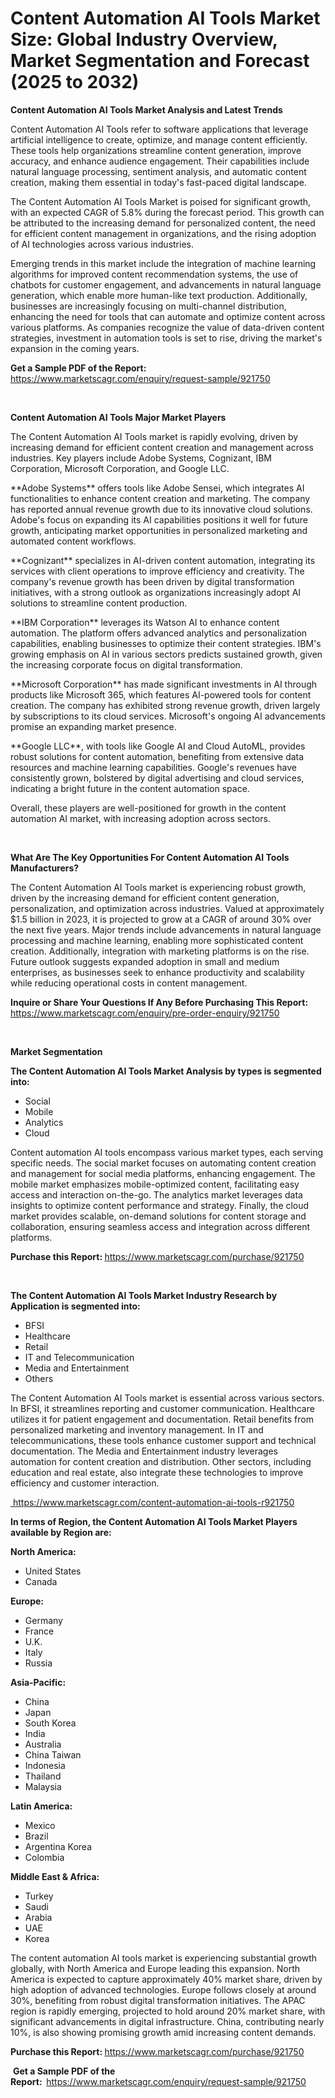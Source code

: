 <p><h1>Content Automation AI Tools Market Size: Global Industry Overview, Market Segmentation and Forecast (2025 to 2032)</h1></p><p><strong>Content Automation AI Tools Market Analysis and Latest Trends</strong></p>
<p><p>Content Automation AI Tools refer to software applications that leverage artificial intelligence to create, optimize, and manage content efficiently. These tools help organizations streamline content generation, improve accuracy, and enhance audience engagement. Their capabilities include natural language processing, sentiment analysis, and automatic content creation, making them essential in today's fast-paced digital landscape.</p><p>The Content Automation AI Tools Market is poised for significant growth, with an expected CAGR of 5.8% during the forecast period. This growth can be attributed to the increasing demand for personalized content, the need for efficient content management in organizations, and the rising adoption of AI technologies across various industries. </p><p>Emerging trends in this market include the integration of machine learning algorithms for improved content recommendation systems, the use of chatbots for customer engagement, and advancements in natural language generation, which enable more human-like text production. Additionally, businesses are increasingly focusing on multi-channel distribution, enhancing the need for tools that can automate and optimize content across various platforms. As companies recognize the value of data-driven content strategies, investment in automation tools is set to rise, driving the market's expansion in the coming years.</p></p>
<p><strong>Get a Sample PDF of the Report:&nbsp;</strong> <a href="https://www.marketscagr.com/enquiry/request-sample/921750?utm_campaign=2660&utm_medium=2&utm_source=Github&utm_content=ia&utm_term=18042025&utm_id=content-automation-ai-tools">https://www.marketscagr.com/enquiry/request-sample/921750</a></p>
<p>&nbsp;</p>
<p><strong>Content Automation AI Tools Major Market Players</strong></p>
<p><p>The Content Automation AI Tools market is rapidly evolving, driven by increasing demand for efficient content creation and management across industries. Key players include Adobe Systems, Cognizant, IBM Corporation, Microsoft Corporation, and Google LLC.</p><p>**Adobe Systems** offers tools like Adobe Sensei, which integrates AI functionalities to enhance content creation and marketing. The company has reported annual revenue growth due to its innovative cloud solutions. Adobe's focus on expanding its AI capabilities positions it well for future growth, anticipating market opportunities in personalized marketing and automated content workflows.</p><p>**Cognizant** specializes in AI-driven content automation, integrating its services with client operations to improve efficiency and creativity. The company's revenue growth has been driven by digital transformation initiatives, with a strong outlook as organizations increasingly adopt AI solutions to streamline content production.</p><p>**IBM Corporation** leverages its Watson AI to enhance content automation. The platform offers advanced analytics and personalization capabilities, enabling businesses to optimize their content strategies. IBM's growing emphasis on AI in various sectors predicts sustained growth, given the increasing corporate focus on digital transformation.</p><p>**Microsoft Corporation** has made significant investments in AI through products like Microsoft 365, which features AI-powered tools for content creation. The company has exhibited strong revenue growth, driven largely by subscriptions to its cloud services. Microsoft's ongoing AI advancements promise an expanding market presence.</p><p>**Google LLC**, with tools like Google AI and Cloud AutoML, provides robust solutions for content automation, benefiting from extensive data resources and machine learning capabilities. Google's revenues have consistently grown, bolstered by digital advertising and cloud services, indicating a bright future in the content automation space.</p><p>Overall, these players are well-positioned for growth in the content automation AI market, with increasing adoption across sectors.</p></p>
<p>&nbsp;</p>
<p><strong>What Are The Key Opportunities For Content Automation AI Tools Manufacturers?</strong></p>
<p><p>The Content Automation AI Tools market is experiencing robust growth, driven by the increasing demand for efficient content generation, personalization, and optimization across industries. Valued at approximately $1.5 billion in 2023, it is projected to grow at a CAGR of around 30% over the next five years. Major trends include advancements in natural language processing and machine learning, enabling more sophisticated content creation. Additionally, integration with marketing platforms is on the rise. Future outlook suggests expanded adoption in small and medium enterprises, as businesses seek to enhance productivity and scalability while reducing operational costs in content management.</p></p>
<p><strong>Inquire or Share Your Questions If Any Before Purchasing This Report:</strong> <a href="https://www.marketscagr.com/enquiry/pre-order-enquiry/921750?utm_campaign=2660&utm_medium=2&utm_source=Github&utm_content=ia&utm_term=18042025&utm_id=content-automation-ai-tools">https://www.marketscagr.com/enquiry/pre-order-enquiry/921750</a></p>
<p>&nbsp;</p>
<p><strong>Market Segmentation</strong></p>
<p><strong>The Content Automation AI Tools Market Analysis by types is segmented into:</strong></p>
<p><ul><li>Social</li><li>Mobile</li><li>Analytics</li><li>Cloud</li></ul></p>
<p><p>Content automation AI tools encompass various market types, each serving specific needs. The social market focuses on automating content creation and management for social media platforms, enhancing engagement. The mobile market emphasizes mobile-optimized content, facilitating easy access and interaction on-the-go. The analytics market leverages data insights to optimize content performance and strategy. Finally, the cloud market provides scalable, on-demand solutions for content storage and collaboration, ensuring seamless access and integration across different platforms.</p></p>
<p><strong>Purchase this Report:&nbsp;</strong><a href="https://www.marketscagr.com/purchase/921750?utm_campaign=2660&utm_medium=2&utm_source=Github&utm_content=ia&utm_term=18042025&utm_id=content-automation-ai-tools">https://www.marketscagr.com/purchase/921750</a></p>
<p>&nbsp;</p>
<p><strong>The Content Automation AI Tools Market Industry Research by Application is segmented into:</strong></p>
<p><ul><li>BFSI</li><li>Healthcare</li><li>Retail</li><li>IT and Telecommunication</li><li>Media and Entertainment</li><li>Others</li></ul></p>
<p><p>The Content Automation AI Tools market is essential across various sectors. In BFSI, it streamlines reporting and customer communication. Healthcare utilizes it for patient engagement and documentation. Retail benefits from personalized marketing and inventory management. In IT and telecommunications, these tools enhance customer support and technical documentation. The Media and Entertainment industry leverages automation for content creation and distribution. Other sectors, including education and real estate, also integrate these technologies to improve efficiency and customer interaction.</p></p>
<p><a href="https://www.marketscagr.com/content-automation-ai-tools-r921750?utm_campaign=2660&utm_medium=2&utm_source=Github&utm_content=ia&utm_term=18042025&utm_id=content-automation-ai-tools">&nbsp;https://www.marketscagr.com/content-automation-ai-tools-r921750</a></p>
<p><strong>In terms of Region, the Content Automation AI Tools Market Players available by Region are:</strong></p>
<p>
    <p> <strong> North America: </strong>
        <ul>
            <li>United States</li>
            <li>Canada</li>
        </ul>
        </p> 
    <p> <strong> Europe: </strong>
        <ul>
            <li>Germany</li>
            <li>France</li>
            <li>U.K.</li>
            <li>Italy</li>
            <li>Russia</li>
        </ul>
        </p> 
    <p> <strong> Asia-Pacific: </strong>
        <ul>
            <li>China</li>
            <li>Japan</li>
            <li>South Korea</li>
            <li>India</li>
            <li>Australia</li>
            <li>China Taiwan</li>
            <li>Indonesia</li>
            <li>Thailand</li>
            <li>Malaysia</li>
        </ul>
        </p> 
    <p> <strong> Latin America: </strong>
        <ul>
            <li>Mexico</li>
            <li>Brazil</li>
            <li>Argentina Korea</li>
            <li>Colombia</li>
        </ul>
        </p> 
    <p> <strong> Middle East & Africa: </strong>
        <ul>
            <li>Turkey</li>
            <li>Saudi</li>
            <li>Arabia</li>
            <li>UAE</li>
            <li>Korea</li>
        </ul>
    </p>
    </p>
<p><p>The content automation AI tools market is experiencing substantial growth globally, with North America and Europe leading this expansion. North America is expected to capture approximately 40% market share, driven by high adoption of advanced technologies. Europe follows closely at around 30%, benefiting from robust digital transformation initiatives. The APAC region is rapidly emerging, projected to hold around 20% market share, with significant advancements in digital infrastructure. China, contributing nearly 10%, is also showing promising growth amid increasing content demands.</p></p>
<p><strong>Purchase this Report: </strong><a href="https://www.marketscagr.com/purchase/921750?utm_campaign=2660&utm_medium=2&utm_source=Github&utm_content=ia&utm_term=18042025&utm_id=content-automation-ai-tools">https://www.marketscagr.com/purchase/921750</a></p>
<p>&nbsp;<strong>Get a Sample PDF of the Report:&nbsp;&nbsp;</strong><a href="https://www.marketscagr.com/enquiry/request-sample/921750?utm_campaign=2660&utm_medium=2&utm_source=Github&utm_content=ia&utm_term=18042025&utm_id=content-automation-ai-tools">https://www.marketscagr.com/enquiry/request-sample/921750</a></p>
<p><strong></strong></p>
<p><p></p><p></p><p></p></p>